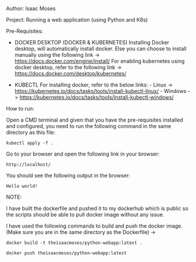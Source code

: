 Author: Isaac Moses

Project: Running a web application (using Python and K8s)

Pre-Requisites:

- DOCKER DESKTOP (DOCKER & KUBERNETES)
    Installing Docker desktop, will automatically install docker. Else you can choose to install manually using the following link -> https://docs.docker.com/engine/install/
    For enabling kubernetes using docker desktop, refer to the following link -> https://docs.docker.com/desktop/kubernetes/

- KUBECTL
    For installing docker, refer to the below links:
        - Linux -> https://kubernetes.io/docs/tasks/tools/install-kubectl-linux/
        - Windows -> https://kubernetes.io/docs/tasks/tools/install-kubectl-windows/

How to run:

Open a CMD terminal and given that you have the pre-requisites installed and configured, you need to run the following command in the same directory as this file:

``` 
kubectl apply -f . 
```


Go to your browser and open the following link in your browser:

``` 
http://localhost/ 
```


You should see the following output in the browser:

``` 
Hello world! 
```

NOTE:

I have built the dockerfile and pushed it to my dockerhub which is public so the scripts should be able to pull docker image without any issue.

I have used the following commands to build and push the docker image. (Make sure you are in the same directory as the Dockerfile) ->
`````
docker build -t theisaacmoses/python-webapp:latest .
`````

``` 
docker push theisaacmoses/python-webapp:latest
````

        
        
        
